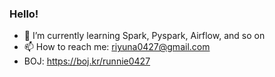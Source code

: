 ### Hello!
- 🌱 I’m currently learning Spark, Pyspark, Airflow, and so on
- 📫 How to reach me: riyuna0427@gmail.com
- BOJ: https://boj.kr/runnie0427

<!--
**riyuna/riyuna** is a ✨ _special_ ✨ repository because its `README.md` (this file) appears on your GitHub profile.

Here are some ideas to get you started:

- 🔭 I’m currently working on ...
- 🌱 I’m currently learning ...
- 👯 I’m looking to collaborate on ...
- 🤔 I’m looking for help with ...
- 💬 Ask me about ...
- 📫 How to reach me: ...
- 😄 Pronouns: ...
- ⚡ Fun fact: ...
-->
